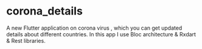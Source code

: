 # corona_details

A new Flutter application on corona virus , which you can get updated details about different countries.
In this app I use Bloc architecture & Rxdart & Rest libraries.


